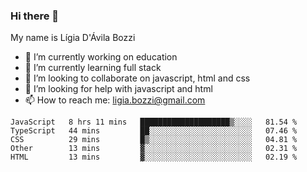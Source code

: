 ### Hi there 👋

My name is Lígia D'Ávila Bozzi

- 🔭 I’m currently working on education
- 🌱 I’m currently learning full stack
- 👯 I’m looking to collaborate on javascript, html and css
- 🤔 I’m looking for help with javascript and html
- 📫 How to reach me: ligia.bozzi@gmail.com

<!--START_SECTION:waka-->
```text
JavaScript   8 hrs 11 mins   ████████████████████▒░░░░   81.54 % 
TypeScript   44 mins         ██░░░░░░░░░░░░░░░░░░░░░░░   07.46 % 
CSS          29 mins         █▒░░░░░░░░░░░░░░░░░░░░░░░   04.81 % 
Other        13 mins         ▓░░░░░░░░░░░░░░░░░░░░░░░░   02.31 % 
HTML         13 mins         ▓░░░░░░░░░░░░░░░░░░░░░░░░   02.19 % 
```
<!--END_SECTION:waka-->

<!--
**ligiadavilabozzi/ligiadavilabozzi** is a ✨ _special_ ✨ repository because its `README.md` (this file) appears on your GitHub profile.
-->



